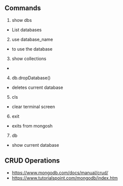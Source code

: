 ## Commands
1. show dbs
 - List databases
2. use database_name
 - to use the database
3. show collections
 - 
4. db.dropDatabase()
- deletes current database 
5. cls
 - clear terminal screen
6. exit
- exits from mongosh
7. db
- show current database

## CRUD Operations
- https://www.mongodb.com/docs/manual/crud/ 
- https://www.tutorialspoint.com/mongodb/index.htm

